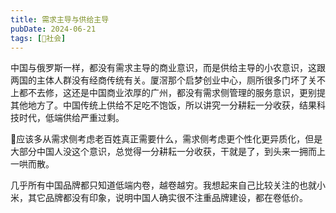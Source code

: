 ```yaml
---
title: 需求主导与供给主导
pubDate: 2024-06-21
tags: [👫社会]
---
```


中国与俄罗斯一样，都没有需求主导的商业意识，而是供给主导的小农意识，这跟两国的主体人群没有经商传统有关。厦滘那个启梦创业中心，厕所很多门坏了关不上都不去修，这还是中国商业浓厚的广州，都没有需求侧管理的服务意识，更别提其他地方了。中国传统上供给不足吃不饱饭，所以讲究一分耕耘一分收获，结果科技时代，低端供给严重过剩。

🤔应该多从需求侧考虑老百姓真正需要什么，需求侧考虑更个性化更异质化，但是大部分中国人没这个意识，总觉得一分耕耘一分收获，干就是了，到头来一拥而上一哄而散。

几乎所有中国品牌都只知道低端内卷，越卷越穷。我想起来自己比较关注的也就小米，其它品牌都没有印象，说明中国人确实很不注重品牌建设，都在卷低价。
